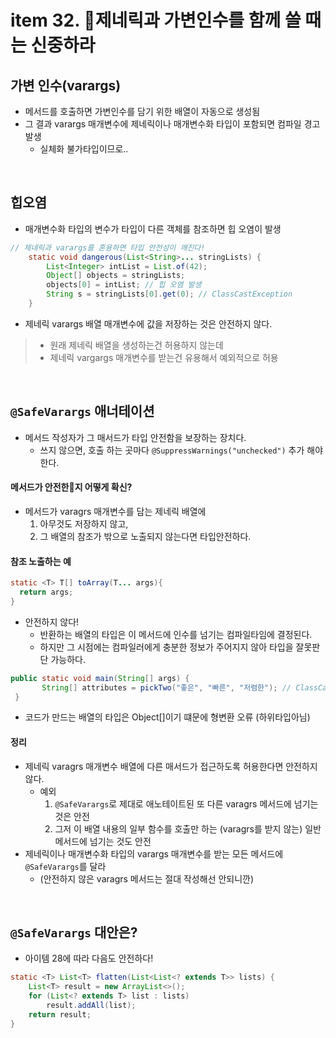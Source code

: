 # item 32. 제네릭과 가변인수를 함께 쓸 때는 신중하라

## 가변 인수(varargs)
- 메서드를 호출하면 가변인수를 담기 위한 배열이 자동으로 생성됨
- 그 결과 varargs 매개변수에 제네릭이나 매개변수화 타입이 포함되면 컴파일 경고 발생
  - 실체화 불가타입이므로..

<br/>

## 힙오염
- 매개변수화 타입의 변수가 타입이 다른 객체를 참조하면 힙 오염이 발생
```java
// 제네릭과 varargs를 혼용하면 타입 안전성이 깨진다!
    static void dangerous(List<String>... stringLists) {
        List<Integer> intList = List.of(42);
        Object[] objects = stringLists;
        objects[0] = intList; // 힙 오염 발생
        String s = stringLists[0].get(0); // ClassCastException
    }
```
- 제네릭 varargs 배열 매개변수에 값을 저장하는 것은 안전하지 않다.

> - 원래 제네릭 배열을 생성하는건 허용하지 않는데
> - 제네릭 vargargs 매개변수를 받는건 유용해서 예외적으로 허용

<br/>

## `@SafeVarargs` 애너테이션
- 메서드 작성자가 그 매서드가 타입 안전함을 보장하는 장치다.
  - 쓰지 않으면, 호출 하는 곳마다 `@SuppressWarnings("unchecked")` 추가 해야한다.

#### 메서드가 안전한지 어떻게 확신?
- 메서드가 varagrs 매개변수를 담는 제네릭 배열에
  1) 아무것도 저장하지 않고,
  2) 그 배열의 참조가 밖으로 노출되지 않는다면 타입안전하다.

#### 참조 노출하는 예
```java
static <T> T[] toArray(T... args){
  return args;
}
```
- 안전하지 않다!
  - 반환하는 배열의 타입은 이 메서드에 인수를 넘기는 컴파일타임에 결정된다.
  - 하지만 그 시점에는 컴파일러에게 충분한 정보가 주어지지 않아 타입을 잘못판단 가능하다.
```java
public static void main(String[] args) {
       String[] attributes = pickTwo("좋은", "빠른", "저렴한"); // ClassCastException
 }
```
- 코드가 만드는 배열의 타입은 Object[]이기 떄문에 형변환 오류 (하위타입아님)
#### 정리
- 제네릭 varagrs 매개변수 배열에 다른 매서드가 접근하도록 허용한다면 안전하지 않다.
  - 예외
    1. `@SafeVarargs`로 제대로 애노테이트된 또 다른 varagrs 메서드에 넘기는 것은 안전
    2. 그저 이 배열 내용의 일부 함수를 호출만 하는 (varagrs를 받지 않는) 일반 메서드에 넘기는 것도 안전
- 제네릭이나 매개변수화 타입의 varargs 매개변수를 받는 모든 메서드에 `@SafeVarargs`를 달라
  - (안전하지 않은 varagrs 메서드는 절대 작성해선 안되니깐)

<br/>

## `@SafeVarargs` 대안은?
- 아이템 28에 따라 다음도 안전하다!
```java
static <T> List<T> flatten(List<List<? extends T>> lists) {
    List<T> result = new ArrayList<>();
    for (List<? extends T> list : lists)
        result.addAll(list);
    return result;
}
```
